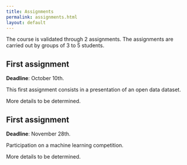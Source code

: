 ```yaml
---
title: Assignments
permalink: assignments.html
layout: default
---
```


The course is validated through 2 assignments. The assignments are carried out by groups of 3 to 5 students.

## First assignment

**Deadline**: October 10th.

This first assignment consists in a presentation of an open data dataset.

More details to be determined.

## First assignment

**Deadline**: November 28th.

Participation on a machine learning competition.

More details to be determined.
